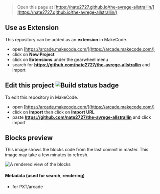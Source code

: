  


> Open this page at [https://nate2727.github.io/the-avrege-allstrallin/](https://nate2727.github.io/the-avrege-allstrallin/)

## Use as Extension

This repository can be added as an **extension** in MakeCode.

* open [https://arcade.makecode.com/](https://arcade.makecode.com/)
* click on **New Project**
* click on **Extensions** under the gearwheel menu
* search for **https://github.com/nate2727/the-avrege-allstrallin** and import

## Edit this project ![Build status badge](https://github.com/nate2727/the-avrege-allstrallin/workflows/MakeCode/badge.svg)

To edit this repository in MakeCode.

* open [https://arcade.makecode.com/](https://arcade.makecode.com/)
* click on **Import** then click on **Import URL**
* paste **https://github.com/nate2727/the-avrege-allstrallin** and click import

## Blocks preview

This image shows the blocks code from the last commit in master.
This image may take a few minutes to refresh.

![A rendered view of the blocks](https://github.com/nate2727/the-avrege-allstrallin/raw/master/.github/makecode/blocks.png)

#### Metadata (used for search, rendering)

* for PXT/arcade
<script src="https://makecode.com/gh-pages-embed.js"></script><script>makeCodeRender("{{ site.makecode.home_url }}", "{{ site.github.owner_name }}/{{ site.github.repository_name }}");</script>
